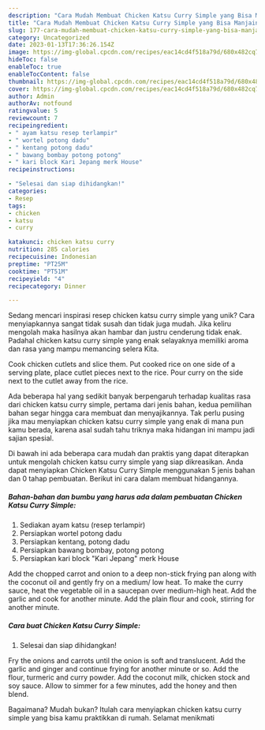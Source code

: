 ```yaml
---
description: "Cara Mudah Membuat Chicken Katsu Curry Simple yang Bisa Manjain Lidah"
title: "Cara Mudah Membuat Chicken Katsu Curry Simple yang Bisa Manjain Lidah"
slug: 177-cara-mudah-membuat-chicken-katsu-curry-simple-yang-bisa-manjain-lidah
category: Uncategorized
date: 2023-01-13T17:36:26.154Z
image: https://img-global.cpcdn.com/recipes/eac14cd4f518a79d/680x482cq70/chicken-katsu-curry-simple-foto-resep-utama.jpg
hideToc: false
enableToc: true
enableTocContent: false
thumbnail: https://img-global.cpcdn.com/recipes/eac14cd4f518a79d/680x482cq70/chicken-katsu-curry-simple-foto-resep-utama.jpg
cover: https://img-global.cpcdn.com/recipes/eac14cd4f518a79d/680x482cq70/chicken-katsu-curry-simple-foto-resep-utama.jpg
author: Admin
authorAv: notfound
ratingvalue: 5
reviewcount: 7
recipeingredient:
- " ayam katsu resep terlampir"
- " wortel potong dadu"
- " kentang potong dadu"
- " bawang bombay potong potong"
- " kari block Kari Jepang merk House"
recipeinstructions:

- "Selesai dan siap dihidangkan!"
categories:
- Resep
tags:
- chicken
- katsu
- curry

katakunci: chicken katsu curry 
nutrition: 285 calories
recipecuisine: Indonesian
preptime: "PT25M"
cooktime: "PT51M"
recipeyield: "4"
recipecategory: Dinner

---
```





Sedang mencari inspirasi resep chicken katsu curry simple yang unik? Cara menyiapkannya sangat tidak susah dan tidak juga mudah. Jika keliru mengolah maka hasilnya akan hambar dan justru cenderung tidak enak. Padahal chicken katsu curry simple yang enak selayaknya memiliki aroma dan rasa yang mampu memancing selera Kita.





Cook chicken cutlets and slice them. Put cooked rice on one side of a serving plate, place cutlet pieces next to the rice. Pour curry on the side next to the cutlet away from the rice.

Ada beberapa hal yang sedikit banyak berpengaruh terhadap kualitas rasa dari chicken katsu curry simple, pertama dari jenis bahan, kedua pemilihan bahan segar hingga cara membuat dan menyajikannya. Tak perlu pusing jika mau menyiapkan chicken katsu curry simple yang enak di mana pun kamu berada, karena asal sudah tahu triknya maka hidangan ini mampu jadi sajian spesial.






Di bawah ini ada beberapa cara mudah dan praktis yang dapat diterapkan untuk mengolah chicken katsu curry simple yang siap dikreasikan. Anda dapat menyiapkan Chicken Katsu Curry Simple menggunakan 5 jenis bahan dan 0 tahap pembuatan. Berikut ini cara dalam membuat hidangannya.

<!--inarticleads1-->

##### Bahan-bahan dan bumbu yang harus ada dalam pembuatan Chicken Katsu Curry Simple:

1. Sediakan  ayam katsu (resep terlampir)
1. Persiapkan  wortel potong dadu
1. Persiapkan  kentang, potong dadu
1. Persiapkan  bawang bombay, potong potong
1. Persiapkan  kari block &#34;Kari Jepang&#34; merk House


Add the chopped carrot and onion to a deep non-stick frying pan along with the coconut oil and gently fry on a medium/ low heat. To make the curry sauce, heat the vegetable oil in a saucepan over medium-high heat. Add the garlic and cook for another minute. Add the plain flour and cook, stirring for another minute. 

<!--inarticleads2-->

##### Cara buat Chicken Katsu Curry Simple:


1. Selesai dan siap dihidangkan!

Fry the onions and carrots until the onion is soft and translucent. Add the garlic and ginger and continue frying for another minute or so. Add the flour, turmeric and curry powder. Add the coconut milk, chicken stock and soy sauce. Allow to simmer for a few minutes, add the honey and then blend. 

Bagaimana? Mudah bukan? Itulah cara menyiapkan chicken katsu curry simple yang bisa kamu praktikkan di rumah. Selamat menikmati
